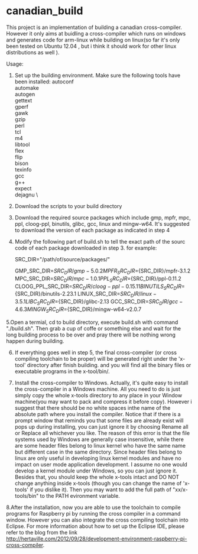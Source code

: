 canadian_build
==============

This project is an implementation of building a canadian cross-compiler. However it only aims at buidling a cross-compiler which runs on windows and generates code for arm-linux while building on linux(so far it's only been tested on Ubuntu 12.04 , but i think it should work for other linux distributions as well ). 

Usage:

1. Set up the building environment. Make sure the following tools have been installed:
   autoconf \
   automake \
   autogen \
   gettext \
   gperf \
   gawk \
   gzip \
   perl \
   tcl \
   m4 \
   libtool \
   flex \
   flip \
   bison \
   texinfo \
   gcc \
   g++ \
   expect \
   dejagnu \
    
2. Download the scripts to your build directory

3. Download the required source packages which include gmp, mpfr, mpc, ppl, cloog-ppl, binutils, glibc, gcc, linux and mingw-w64. It's suggested to download the version of each package as indicated in step 4 

4. Modify the following part of build.sh to tell the exact path of the sourc code of each package downloaded in step 3.  for example:

    SRC_DIR="/path/of/source/packages/"
    
    GMP_SRC_DIR=${SRC_DIR}/gmp-5.0.2
    MPFR_SRC_DIR=${SRC_DIR}/mpfr-3.1.2
    MPC_SRC_DIR=${SRC_DIR}/mpc-1.0.1
    PPL_SRC_DIR=${SRC_DIR}/ppl-0.11.2
    CLOOG_PPL_SRC_DIR=${SRC_DIR}/cloog-ppl-0.15.11
    BINUTILS_SRC_DIR=${SRC_DIR}/binutils-2.23.1
    LINUX_SRC_DIR=${SRC_DIR}/linux-3.5.1
    LIBC_SRC_DIR=${SRC_DIR}/glibc-2.13
    GCC_SRC_DIR=${SRC_DIR}/gcc-4.6.3
    MINGW_SRC_DIR=${SRC_DIR}/mingw-w64-v2.0.7 
 
5.Open a termial, cd to build directory,  execute build.sh with command "./build.sh". Then grab a cup of coffe or something else and wait for the long building process to be over and pray there will be nothing wrong happen during building.

6. If everything goes well in step 5, the final cross-compiler (or cross compiling toolchain to be proper) will be generated right under the 'x-tool' directory after finish building. and you will find all the binary files or executable programs in the x-tool/bin/. 

7. Install the cross-compiler to Windows. Actually, it's quite easy to install the cross-compiler in a Windows machine. All you need to do is just simply copy the whole x-tools directory to any place in your Window machine(you may want to pack and compress it before copy). However i suggest that there should be no white spaces inthe name of the absolute path where you install the compiler. Notice that if there is a prompt window that reminds you that some files are already exist will pops up during installing, you can just ignore it by choosing Rename all or Replace all whichever you like. The reason of this error is that the file systems used by Windows are generally case insensitive, while there are some header files belong to linux kernel who have the same name but different case in the same directory. Since header files belong to linux are only useful in developing linux kernel modules and have no impact on user mode application development. I assume no one would develop a kernel module under Windows, so you can just ignore it. Besides that, you should keep the whole x-tools intact and DO NOT change anything inside x-tools (though you can change the name of 'x-tools' if you dislike it). Then you may want to add the full path of "xx/x-tools/bin" to the PATH evironment variable.

8.After the installation, now you are able to use the toolchain to compile programs for Raspberry pi by running the cross compiler in a command window. However you can also integrate the cross compiling toolchain into Eclipse. For more information about how to set up the Eclipse IDE, please refer to the blog from the link http://hertaville.com/2012/09/28/development-environment-raspberry-pi-cross-compiler.

